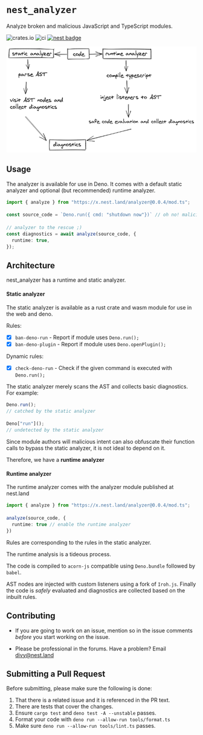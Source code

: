 # `nest_analyzer`

Analyze broken and malicious JavaScript and TypeScript modules.

![crates.io](https://img.shields.io/crates/v/nest_analyzer.svg)
![ci](https://github.com/nestdotland/analyzer/workflows/ci/badge.svg)
[![nest badge](https://nest.land/badge.svg)](https://nest.land/package/analyzer)

![flow](https://github.com/nestdotland/analyzer/raw/master/diagrams/analyzer.png)

## Usage

The analyzer is available for use in Deno. It comes with a default static analyzer and optional (but recommended) runtime analyzer.

```typescript
import { analyze } from "https://x.nest.land/analyzer@0.0.4/mod.ts";

const source_code = `Deno.run({ cmd: "shutdown now"})` // oh no! malicious!

// analyzer to the rescue ;)
const diagnostics = await analyze(source_code, {
  runtime: true,
});
```

## Architecture

nest_analyzer has a runtime and static analyzer.

#### Static analyzer

The static analyzer is available as a rust crate and wasm module for use in the web and deno.

Rules:

- [x] `ban-deno-run` - Report if module uses `Deno.run();`
- [x] `ban-deno-plugin` - Report if module uses `Deno.openPlugin();`

Dynamic rules:

- [x] `check-deno-run` - Check if the given command is executed with `Deno.run();`

The static analyzer merely scans the AST and collects basic diagnostics.
For example:

```typescript
Deno.run();
// catched by the static analyzer

Deno["run"]();
// undetected by the static analyzer
```

Since module authors will malicious intent can also obfuscate their function calls to bypass the static analyzer, it is not ideal to depend on it.

Therefore, we have a **runtime analyzer**

#### Runtime analyzer

The runtime analyzer comes with the analyzer module published at nest.land

```typescript
import { analyze } from "https://x.nest.land/analyzer@0.0.4/mod.ts";

analyze(source_code, {
  runtime: true // enable the runtime analyzer
})
```

Rules are corresponding to the rules in the static analyzer.

The runtime analysis is a tideous process.

The code is compiled to `acorn-js` compatible using `Deno.bundle` followed by `babel`.

AST nodes are injected with custom listeners using a fork of `Iroh.js`.
Finally the code is _safely_ evaluated and diagnostics are collected based on the inbuilt rules.

## Contributing

- If you are going to work on an issue, mention so in the issue comments
  _before_ you start working on the issue.

- Please be professional in the forums. Have a problem? Email divy@nest.land

## Submitting a Pull Request

Before submitting, please make sure the following is done:

1. That there is a related issue and it is referenced in the PR text.
2. There are tests that cover the changes.
3. Ensure `cargo test` and `deno test -A --unstable` passes.
4. Format your code with `deno run --allow-run tools/format.ts`
5. Make sure `deno run --allow-run tools/lint.ts` passes.
